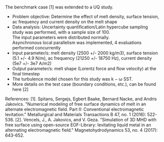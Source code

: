 
The benchmark case [1] was extended to a UQ study.

- Problem objective: Determine the effect of melt density, surface tension, ac frequency and current density on the melt shape
- Data analysis: Uncertainty quantification/Latin hypercube sampling study was performed, with a sample size of 100.  
  The input parameters were distributed normally.  
  Asynchronous local parallelism was implemented, 4 evaluations performed concurrently
- Input parameter/s: melt density (2500 +/- 2000 kg/m3), surface tension (5.1 +/- 4.9 N/m), ac frequency (21250 +/- 18750 Hz), current density (5e7 +/- 3e7 A/m2)
- Output parameter/s: melt shape (Lorentz force and flow velocity) at the final timestep
- The turbulence model chosen for this study was k − ω SST.
- More details on the test case (boundary conditions, etc.), can be found here [2]

References: 
[1]. Spitans, Sergejs, Egbert Baake, Bernard Nacke, and Andris Jakovics. "Numerical modeling of free surface dynamics of melt in an alternate electromagnetic field. Part II: Conventional electromagnetic levitation." Metallurgical and Materials Transactions B 47, no. 1 (2016): 522-536. 
[2]. Vencels, J., A. Jakovics, and V. Geza. "Simulation of 3D MHD with free surface using open-source EOF-Library: levitating liquid metal in an alternating electromagnetic field." Magnetohydrodynamics 53, no. 4 (2017): 643-652.







